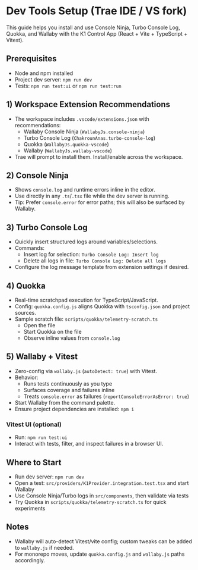 # Dev Tools Setup (Trae IDE / VS fork)

This guide helps you install and use Console Ninja, Turbo Console Log, Quokka, and Wallaby with the K1 Control App (React + Vite + TypeScript + Vitest).

## Prerequisites

- Node and npm installed
- Project dev server: `npm run dev`
- Tests: `npm run test:ui` or `npm run test:run`

## 1) Workspace Extension Recommendations

- The workspace includes `.vscode/extensions.json` with recommendations:
  - Wallaby Console Ninja (`WallabyJs.console-ninja`)
  - Turbo Console Log (`ChakrounAnas.turbo-console-log`)
  - Quokka (`WallabyJs.quokka-vscode`)
  - Wallaby (`WallabyJs.wallaby-vscode`)
- Trae will prompt to install them. Install/enable across the workspace.

## 2) Console Ninja

- Shows `console.log` and runtime errors inline in the editor.
- Use directly in any `.ts`/`.tsx` file while the dev server is running.
- Tip: Prefer `console.error` for error paths; this will also be surfaced by Wallaby.

## 3) Turbo Console Log

- Quickly insert structured logs around variables/selections.
- Commands:
  - Insert log for selection: `Turbo Console Log: Insert log`
  - Delete all logs in file: `Turbo Console Log: Delete all logs`
- Configure the log message template from extension settings if desired.

## 4) Quokka

- Real-time scratchpad execution for TypeScript/JavaScript.
- Config: `quokka.config.js` aligns Quokka with `tsconfig.json` and project sources.
- Sample scratch file: `scripts/quokka/telemetry-scratch.ts`
  - Open the file
  - Start Quokka on the file
  - Observe inline values from `console.log`

## 5) Wallaby + Vitest

- Zero-config via `wallaby.js` (`autoDetect: true`) with Vitest.
- Behavior:
  - Runs tests continuously as you type
  - Surfaces coverage and failures inline
  - Treats `console.error` as failures (`reportConsoleErrorAsError: true`)
- Start Wallaby from the command palette.
- Ensure project dependencies are installed: `npm i`

### Vitest UI (optional)

- Run: `npm run test:ui`
- Interact with tests, filter, and inspect failures in a browser UI.

## Where to Start

- Run dev server: `npm run dev`
- Open a test: `src/providers/K1Provider.integration.test.tsx` and start Wallaby
- Use Console Ninja/Turbo logs in `src/components`, then validate via tests
- Try Quokka in `scripts/quokka/telemetry-scratch.ts` for quick experiments

## Notes

- Wallaby will auto-detect Vitest/vite config; custom tweaks can be added to `wallaby.js` if needed.
- For monorepo moves, update `quokka.config.js` and `wallaby.js` paths accordingly.